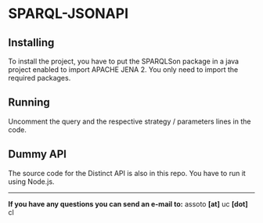 # SPARQL-JSONAPI

## Installing

To install the project, you have to put the SPARQLSon package in a java project enabled to import APACHE JENA 2. You only need to import the required packages.

## Running

Uncomment the query and the respective strategy / parameters lines in the code.

## Dummy API

The source code for the Distinct API is also in this repo. You have to run it using Node.js.


---


**If you have any questions you can send an e-mail to:** assoto **[at]** uc **[dot]**  cl